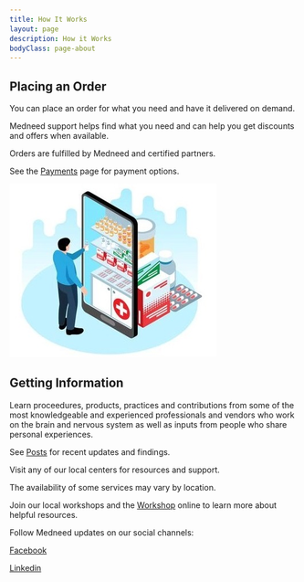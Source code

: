 ```yaml
---
title: How It Works
layout: page
description: How it Works
bodyClass: page-about
---
```


## Placing an Order

You can place an order for what you need and have it delivered on demand.

Medneed support helps find what you need and can help you get discounts and offers when available.

Orders are fulfilled by Medneed and certified partners. 

See the <a href="/services/payments">Payments</a> page for payment options.

![Order on Medneed](/images/illustrations/med-online.jpg)

## Getting Information 

Learn proceedures, products, practices and contributions from some of the most knowledgeable and experienced professionals and vendors who work on the brain and nervous system as well as inputs from people who share personal experiences. 

See <a href="/posts">Posts</a> for recent updates and findings.

Visit any of our local centers for resources and support. 

The availability of some services may vary by location.

Join our local workshops and the <a href="/services/workshop">Workshop</a> online to learn more about helpful resources.

Follow Medneed updates on our social channels: 

<a href="https://www.facebook.com/medneedservice" target="_blank">Facebook</a>

<a href="https://www.linkedin.com/company/medneedservice/" target="_blank">Linkedin</a>


